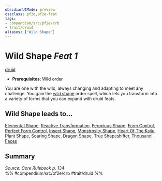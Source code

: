 ```yaml
---
obsidianUIMode: preview
cssclass: pf2e,pf2e-feat
tags:
- compendium/src/pf2e/crb
- trait/druid
aliases: ["Wild Shape"]
---
```

# Wild Shape  *Feat 1*  
[druid](rules/traits/druid.md)  

- **Prerequisites**: Wild order

You are one with the wild, always changing and adapting to meet any challenge. You gain the [wild shape](compendium/spells/wild-shape.md) order spell, which lets you transform into a variety of forms that you can expand with druid feats.

## Wild Shape leads to...

[Elemental Shape](compendium/feats/elemental-shape.md), [Reactive Transformation](compendium/feats/reactive-transformation-apg.md), [Ferocious Shape](compendium/feats/ferocious-shape.md), [Form Control](compendium/feats/form-control.md), [Perfect Form Control](compendium/feats/perfect-form-control.md), [Insect Shape](compendium/feats/insect-shape.md), [Monstrosity Shape](compendium/feats/monstrosity-shape.md), [Heart Of The Kaiju](compendium/feats/heart-of-the-kaiju-frp3.md), [Plant Shape](compendium/feats/plant-shape.md), [Soaring Shape](compendium/feats/soaring-shape.md), [Dragon Shape](compendium/feats/dragon-shape.md), [True Shapeshifter](compendium/feats/true-shapeshifter.md), [Thousand Faces](compendium/feats/thousand-faces.md)

## Summary

*Source: Core Rulebook p. 134*  
%% #compendium/src/pf2e/crb #trait/druid %%